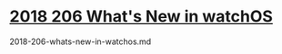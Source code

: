 # [2018 206 What's New in watchOS](https://developer.apple.com/videos/play/wwdc2018/206/)

2018-206-whats-new-in-watchos.md


